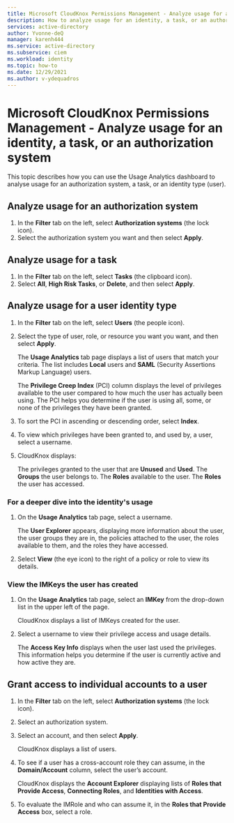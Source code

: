 ```yaml
---
title: Microsoft CloudKnox Permissions Management - Analyze usage for an identity, a task, or an authorization system
description: How to analyze usage for an identity, a task, or an authorization system in Microsoft CloudKnox Permissions Management.
services: active-directory
author: Yvonne-deQ
manager: karenh444
ms.service: active-directory
ms.subservice: ciem
ms.workload: identity
ms.topic: how-to
ms.date: 12/29/2021
ms.author: v-ydequadros
---
```


# Microsoft CloudKnox Permissions Management -  Analyze usage for an identity, a task, or an authorization system

This topic describes how you can use the Usage Analytics dashboard to analyse usage for an authorization system, a task, or an identity type (user).

## Analyze usage for an authorization system

1. In the **Filter** tab on the left, select **Authorization systems** (the lock icon).
2. Select the authorization system you want and then select **Apply**.
<!---Text to come.--->

## Analyze usage for a task

1. In the **Filter** tab on the left, select **Tasks** (the clipboard icon).
2. Select **All**, **High Risk Tasks**, or **Delete**, and then select **Apply**.
<!---Text to come.--->

## Analyze usage for a user identity type

1. In the **Filter** tab on the left, select **Users** (the people icon).
2. Select the type of user, role, or resource you want you want, and then select **Apply**.

    The **Usage Analytics** tab page displays a list of users that match your criteria. The list includes **Local** users and **SAML** (Security Assertions Markup Language) users.

    The **Privilege Creep Index** (PCI) column displays the level of privileges available to the user compared to how much the user has actually been using. The PCI helps you determine if the user is using all, some, or none of the privileges  they have been granted.
3. To sort the PCI in ascending or descending order, select **Index**.
4. To view which privileges have been granted to, and used by, a user, select a username.
5. CloudKnox displays:

    The privileges granted to the user that are **Unused** and **Used**.
    The **Groups** the user belongs to.
    The **Roles** available to the user.
    The **Roles** the user has accessed.

### For a deeper dive into the identity's usage

1. On the **Usage Analytics** tab page, select a username.

    The **User Explorer** appears, displaying more information about the user, the user groups they are in, the policies attached to the user, the roles available to them, and the roles they have accessed.
2. Select **View** (the eye icon) to the right of a policy or role to view its details.

### View the IMKeys the user has created

1. On the **Usage Analytics** tab page, select an **IMKey** from the drop-down list in the upper left of the page.

    CloudKnox displays a list of IMKeys created for the user.
2. Select a username to view their privilege access and usage details.

    The **Access Key Info** displays when the user last used the privileges. This information helps you determine if the user is currently active and how active they are.

## Grant access to individual accounts to a user

1. In the **Filter** tab on the left, select **Authorization systems** (the lock icon).
2. Select an authorization system.
3. Select an account, and then select **Apply**.

    CloudKnox displays a list of users.
4. To see if a user has a cross-account role they can assume, in the **Domain/Account** column, select the user’s account.

    CloudKnox displays the **Account Explorer** displaying lists of **Roles that Provide Access**, **Connecting Roles**, and **Identities with Access**.
5. To evaluate the IMRole and who can assume it, in the **Roles that Provide Access** box, select a role.
<!---Text to come.--->




<!---## Next steps--->
